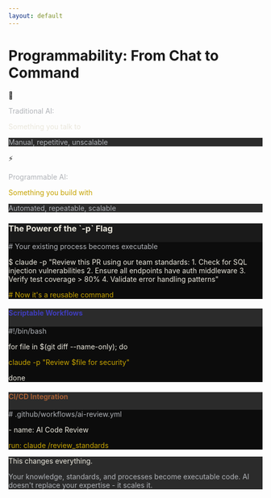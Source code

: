 ```yaml
---
layout: default
---
```


# Programmability: From Chat to Command

<div class="grid grid-cols-2 gap-8 mb-8">
  <div class="text-center">
    <div class="text-6xl mb-4">💬</div>
    <p class="text-xl text-fog-grey">Traditional AI:</p>
    <p class="text-lg text-bone-white font-semibold">Something you talk to</p>
    <div class="mt-4 bg-ash-graphite rounded p-3">
      <p class="text-sm text-fog-grey">Manual, repetitive, unscalable</p>
    </div>
  </div>
  
  <div class="text-center">
    <div class="text-6xl mb-4">⚡</div>
    <p class="text-xl text-fog-grey">Programmable AI:</p>
    <p class="text-lg text-signal-gold font-semibold">Something you build with</p>
    <div class="mt-4 bg-ash-graphite rounded p-3">
      <p class="text-sm text-fog-grey">Automated, repeatable, scalable</p>
    </div>
  </div>
</div>

<v-clicks>

<div class="bg-charcoal-tint rounded-lg p-6 mb-6">
  <h3 class="text-xl font-bold text-bone-white mb-4">The Power of the `-p` Flag</h3>
  <div class="bg-obsidian-black p-4 rounded font-mono text-sm">
    <p class="text-fog-grey"># Your existing process becomes executable</p>
    <p class="text-bone-white">$ claude -p "Review this PR using our team standards: 
    1. Check for SQL injection vulnerabilities
    2. Ensure all endpoints have auth middleware  
    3. Verify test coverage > 80%
    4. Validate error handling patterns"</p>
    <p class="text-signal-gold mt-2"># Now it's a reusable command</p>
  </div>
</div>

<div class="grid grid-cols-2 gap-6">
  <div class="bg-ash-graphite rounded-lg p-4">
    <h4 class="text-md font-bold text-deep-indigo mb-3">Scriptable Workflows</h4>
    <div class="bg-obsidian-black p-3 rounded font-mono text-xs">
      <p class="text-fog-grey">#!/bin/bash</p>
      <p class="text-bone-white">for file in $(git diff --name-only); do</p>
      <p class="text-signal-gold ml-2">claude -p "Review $file for security"</p>
      <p class="text-bone-white">done</p>
    </div>
  </div>
  
  <div class="bg-ash-graphite rounded-lg p-4">
    <h4 class="text-md font-bold text-iron-ochre mb-3">CI/CD Integration</h4>
    <div class="bg-obsidian-black p-3 rounded font-mono text-xs">
      <p class="text-fog-grey"># .github/workflows/ai-review.yml</p>
      <p class="text-bone-white">- name: AI Code Review</p>
      <p class="text-signal-gold ml-2">run: claude /review_standards</p>
    </div>
  </div>
</div>

<div class="mt-6 p-4 bg-ash-graphite rounded-lg border-l-4 border-signal-gold">
  <p class="text-lg font-semibold text-bone-white mb-2">This changes everything.</p>
  <p class="text-sm text-fog-grey">
    Your knowledge, standards, and processes become executable code. 
    AI doesn't replace your expertise - it scales it.
  </p>
</div>

</v-clicks>

<!--
This is the paradigm shift. When AI becomes programmable, it stops being a toy and becomes a tool.

Think about it: every process you've refined over years, every standard your team has developed, every workflow you've optimized - all of it can now be automated while maintaining your quality bar.

You're not giving up control. You're multiplying your impact.
-->

<style>
  .text-crimson-signal { color: #C1121F; }
  .text-signal-gold { color: #C6A300; }
  .text-slate-steel { color: #4C5A61; }
  .text-fog-grey { color: #B0B3B8; }
  .text-bone-white { color: #EAE7DC; }
  .text-deep-indigo { color: #3F3CBB; }
  .text-iron-ochre { color: #A35E35; }
  .bg-ash-graphite { background-color: #2B2B2B; }
  .bg-charcoal-tint { background-color: #1A1A1A; }
  .bg-obsidian-black { background-color: #0C0C0C; }
  .border-signal-gold { border-color: #C6A300; }
</style>